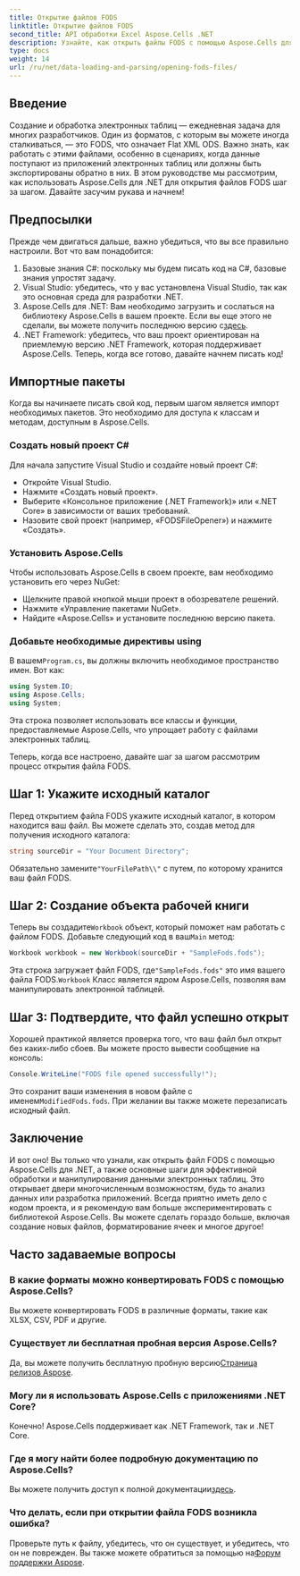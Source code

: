 ```yaml
---
title: Открытие файлов FODS
linktitle: Открытие файлов FODS
second_title: API обработки Excel Aspose.Cells .NET
description: Узнайте, как открыть файлы FODS с помощью Aspose.Cells для .NET с помощью этого пошагового руководства. Идеально подходит для разработчиков, желающих легко манипулировать данными электронных таблиц.
type: docs
weight: 14
url: /ru/net/data-loading-and-parsing/opening-fods-files/
---
```

## Введение
Создание и обработка электронных таблиц — ежедневная задача для многих разработчиков. Один из форматов, с которым вы можете иногда сталкиваться, — это FODS, что означает Flat XML ODS. Важно знать, как работать с этими файлами, особенно в сценариях, когда данные поступают из приложений электронных таблиц или должны быть экспортированы обратно в них. В этом руководстве мы рассмотрим, как использовать Aspose.Cells для .NET для открытия файлов FODS шаг за шагом. Давайте засучим рукава и начнем!
## Предпосылки
Прежде чем двигаться дальше, важно убедиться, что вы все правильно настроили. Вот что вам понадобится:
1. Базовые знания C#: поскольку мы будем писать код на C#, базовые знания упростят задачу.
2. Visual Studio: убедитесь, что у вас установлена Visual Studio, так как это основная среда для разработки .NET.
3.  Aspose.Cells для .NET: Вам необходимо загрузить и сослаться на библиотеку Aspose.Cells в вашем проекте. Если вы еще этого не сделали, вы можете получить последнюю версию с[здесь](https://releases.aspose.com/cells/net/).
4. .NET Framework: убедитесь, что ваш проект ориентирован на приемлемую версию .NET Framework, которая поддерживает Aspose.Cells.
Теперь, когда все готово, давайте начнем писать код!
## Импортные пакеты
Когда вы начинаете писать свой код, первым шагом является импорт необходимых пакетов. Это необходимо для доступа к классам и методам, доступным в Aspose.Cells.
### Создать новый проект C#
Для начала запустите Visual Studio и создайте новый проект C#:
- Откройте Visual Studio.
- Нажмите «Создать новый проект».
- Выберите «Консольное приложение (.NET Framework)» или «.NET Core» в зависимости от ваших требований.
- Назовите свой проект (например, «FODSFileOpener») и нажмите «Создать».
### Установить Aspose.Cells
Чтобы использовать Aspose.Cells в своем проекте, вам необходимо установить его через NuGet:
- Щелкните правой кнопкой мыши проект в обозревателе решений.
- Нажмите «Управление пакетами NuGet».
- Найдите «Aspose.Cells» и установите последнюю версию пакета.
### Добавьте необходимые директивы using
 В вашем`Program.cs`, вы должны включить необходимое пространство имен. Вот как:
```csharp
using System.IO;
using Aspose.Cells;
using System;
```
Эта строка позволяет использовать все классы и функции, предоставляемые Aspose.Cells, что упрощает работу с файлами электронных таблиц.

Теперь, когда все настроено, давайте шаг за шагом рассмотрим процесс открытия файла FODS.
## Шаг 1: Укажите исходный каталог
Перед открытием файла FODS укажите исходный каталог, в котором находится ваш файл. Вы можете сделать это, создав метод для получения исходного каталога:
```csharp
string sourceDir = "Your Document Directory";
```
 Обязательно замените`"YourFilePath\\"` с путем, по которому хранится ваш файл FODS.
## Шаг 2: Создание объекта рабочей книги
 Теперь вы создадите`Workbook` объект, который поможет нам работать с файлом FODS. Добавьте следующий код в ваш`Main` метод:
```csharp
Workbook workbook = new Workbook(sourceDir + "SampleFods.fods");
```
 Эта строка загружает файл FODS, где`"SampleFods.fods"` это имя вашего файла FODS.`Workbook` Класс является ядром Aspose.Cells, позволяя вам манипулировать электронной таблицей.
## Шаг 3: Подтвердите, что файл успешно открыт
Хорошей практикой является проверка того, что ваш файл был открыт без каких-либо сбоев. Вы можете просто вывести сообщение на консоль:
```csharp
Console.WriteLine("FODS file opened successfully!");
```

 Это сохранит ваши изменения в новом файле с именем`ModifiedFods.fods`. При желании вы также можете перезаписать исходный файл.
## Заключение
И вот оно! Вы только что узнали, как открыть файл FODS с помощью Aspose.Cells для .NET, а также основные шаги для эффективной обработки и манипулирования данными электронных таблиц. Это открывает двери многочисленным возможностям, будь то анализ данных или разработка приложений.
Всегда приятно иметь дело с кодом проекта, и я рекомендую вам больше экспериментировать с библиотекой Aspose.Cells. Вы можете сделать гораздо больше, включая создание новых файлов, форматирование ячеек и многое другое!
## Часто задаваемые вопросы
### В какие форматы можно конвертировать FODS с помощью Aspose.Cells?
Вы можете конвертировать FODS в различные форматы, такие как XLSX, CSV, PDF и другие.
### Существует ли бесплатная пробная версия Aspose.Cells?
 Да, вы можете получить бесплатную пробную версию[Страница релизов Aspose](https://releases.aspose.com/).
### Могу ли я использовать Aspose.Cells с приложениями .NET Core?
Конечно! Aspose.Cells поддерживает как .NET Framework, так и .NET Core.
### Где я могу найти более подробную документацию по Aspose.Cells?
 Вы можете получить доступ к полной документации[здесь](https://reference.aspose.com/cells/net/).
### Что делать, если при открытии файла FODS возникла ошибка?
 Проверьте путь к файлу, убедитесь, что он существует, и убедитесь, что он не поврежден. Вы также можете обратиться за помощью на[Форум поддержки Aspose](https://forum.aspose.com/c/cells/9).